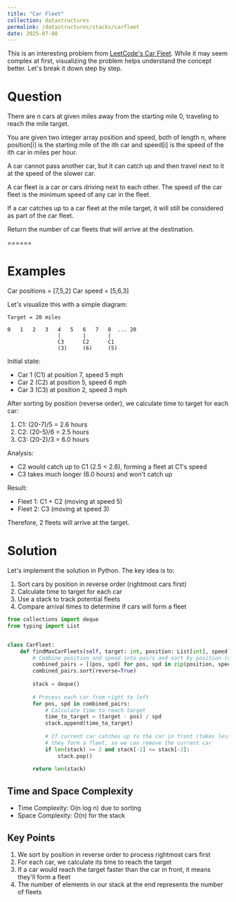 ```yaml
---
title: "Car Fleet"
collection: datastructures
permalink: /datastructures/stacks/carfleet
date: 2025-07-08
---
```


This is an interesting problem from [LeetCode's Car Fleet](https://leetcode.com/problems/car-fleet/). While it may seem complex at first, visualizing the problem helps understand the concept better. Let's break it down step by step.

# Question 
There are n cars at given miles away from the starting mile 0, traveling to reach the mile target.

You are given two integer array position and speed, both of length n, where position[i] is the starting mile of the ith car and speed[i] is the speed of the ith car in miles per hour.

A car cannot pass another car, but it can catch up and then travel next to it at the speed of the slower car.

A car fleet is a car or cars driving next to each other. The speed of the car fleet is the minimum speed of any car in the fleet.

If a car catches up to a car fleet at the mile target, it will still be considered as part of the car fleet.

Return the number of car fleets that will arrive at the destination.

======

# Examples

Car positions = [7,5,2]
Car speed = [5,6,3]

Let's visualize this with a simple diagram:

```
Target = 20 miles
                                        
0   1   2   3   4   5   6   7   8  ... 20
                |       |       |      
                C3      C2      C1
                (3)     (6)     (5)    
```

Initial state:
- Car 1 (C1) at position 7, speed 5 mph
- Car 2 (C2) at position 5, speed 6 mph
- Car 3 (C3) at position 2, speed 3 mph

After sorting by position (reverse order), we calculate time to target for each car:
1. C1: (20-7)/5 = 2.6 hours
2. C2: (20-5)/6 = 2.5 hours
3. C3: (20-2)/3 = 6.0 hours

Analysis:
- C2 would catch up to C1 (2.5 < 2.6), forming a fleet at C1's speed
- C3 takes much longer (6.0 hours) and won't catch up

Result:
- Fleet 1: C1 + C2 (moving at speed 5)
- Fleet 2: C3 (moving at speed 3)

Therefore, 2 fleets will arrive at the target.

# Solution

Let's implement the solution in Python. The key idea is to:
1. Sort cars by position in reverse order (rightmost cars first)
2. Calculate time to target for each car
3. Use a stack to track potential fleets
4. Compare arrival times to determine if cars will form a fleet

```python
from collections import deque
from typing import List


class CarFleet:
    def findMaxCarFleets(self, target: int, position: List[int], speed: List[int]) -> int:
        # Combine position and speed into pairs and sort by position (descending)
        combined_pairs = [(pos, spd) for pos, spd in zip(position, speed)]
        combined_pairs.sort(reverse=True)
        
        stack = deque()
        
        # Process each car from right to left
        for pos, spd in combined_pairs:
            # Calculate time to reach target
            time_to_target = (target - pos) / spd
            stack.append(time_to_target)
            
            # If current car catches up to the car in front (takes less time),
            # they form a fleet, so we can remove the current car
            if len(stack) >= 2 and stack[-1] <= stack[-2]:
                stack.pop()
        
        return len(stack)
```

## Time and Space Complexity
- Time Complexity: O(n log n) due to sorting
- Space Complexity: O(n) for the stack

## Key Points
1. We sort by position in reverse order to process rightmost cars first
2. For each car, we calculate its time to reach the target
3. If a car would reach the target faster than the car in front, it means they'll form a fleet
4. The number of elements in our stack at the end represents the number of fleets